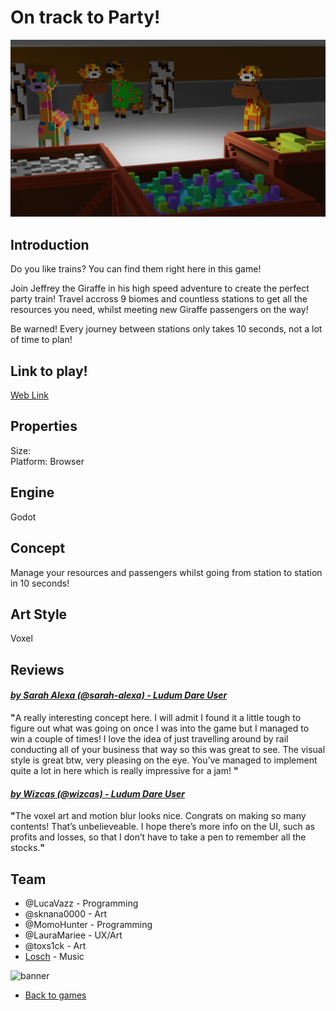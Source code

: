 # On track to Party! 

![banner](/images/trackToParty/resourcesandpassengers.png)

## Introduction
Do you like trains? You can find them right here in this game!

Join Jeffrey the Giraffe in his high speed adventure to create the perfect party train! Travel accross 9 biomes and countless stations to get all the resources you need, whilst meeting new Giraffe passengers on the way!

Be warned! Every journey between stations only takes 10 seconds, not a lot of time to plan!


## Link to play!
[Web Link](https://green-game-17.gitlab.io/on-track-to-party/)

## Properties
Size: <br>
Platform: Browser

## Engine
Godot

## Concept
Manage your resources and passengers whilst going from station to station in 10 seconds! 

## Art Style
Voxel


## Reviews

#### <em>[by Sarah Alexa (@sarah-alexa) - Ludum Dare User](https://ldjam.com/users/sarah-alexa/)</em>
<p>
	<p><strong>"</strong>A really interesting concept here. I will admit I found it a little tough to figure out what was going on once I was into the game but I managed to win a couple of times! I love the idea of just travelling around by rail conducting all of your business that way so this was great to see. The visual style is great btw, very pleasing on the eye. You’ve managed to implement quite a lot in here which is really impressive for a jam!
<strong>"</strong></p>
</p>


#### <em>[by Wizcas (@wizcas) - Ludum Dare User](https://ldjam.com/users/wizcas)</em>
<p>
	<p><strong>"</strong>The voxel art and motion blur looks nice. Congrats on making so many contents! That’s unbelieveable. I hope there’s more info on the UI, such as profits and losses, so that I don’t have to take a pen to remember all the stocks.<strong>"</strong></p>
</p>

## Team
- @LucaVazz - Programming
- @sknana0000 - Art
- @MomoHunter - Programming
- @LauraMariee - UX/Art
- @toxs1ck - Art
- [Losch](https://www.youtube.com/channel/UC8R6r7tm6vPO8pl5gFyLVHg) - Music 


![banner](/images/trackToParty/trainGif.gif)


- [Back to games](/markdown/core/games.html)
